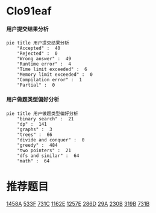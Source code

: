 # Clo91eaf

<!-- tabs:start -->



#### **用户提交结果分析**

```mermaid
pie title 用户提交结果分析
    "Accepted" :  40
    "Rejected" :  0
    "Wrong answer" :  49
    "Runtime error" :  4
    "Time limit exceeded" :  6
    "Memory limit exceeded" :  0
    "Compilation error" :  1
    "Partial" :  0
```

#### **用户做题类型偏好分析**

```mermaid
pie title 用户做题类型偏好分析
    "binary search" :  21
    "dp" :  141
    "graphs" :  3
    "trees" :  66
    "divide and conquer" :  0
    "greedy" :  484
    "two pointers" :  21
    "dfs and similar" :  64
    "math" :  64
```



<!-- tabs:end -->
# 推荐题目
[1458A](https://codeforces.com/contest/1458/problem/A)
[533F](https://codeforces.com/contest/533/problem/F)
[731C](https://codeforces.com/contest/731/problem/C)
[1162E](https://codeforces.com/contest/1162/problem/E)
[1257E](https://codeforces.com/contest/1257/problem/E)
[286D](https://codeforces.com/contest/286/problem/D)
[29A](https://codeforces.com/contest/29/problem/A)
[230B](https://codeforces.com/contest/230/problem/B)
[319B](https://codeforces.com/contest/319/problem/B)
[731B](https://codeforces.com/contest/731/problem/B)
